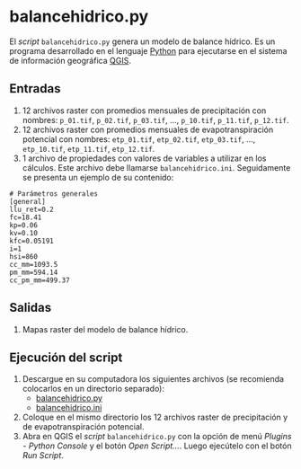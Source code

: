 # balancehidrico.py
El *script* `balancehidrico.py` genera un modelo de balance hídrico. Es un programa desarrollado en el lenguaje [Python](https://www.python.org/) para ejecutarse en el sistema de información geográfica [QGIS](https://qgis.org/).

## Entradas
1. 12 archivos raster con promedios mensuales de precipitación con nombres: `p_01.tif`, `p_02.tif`, `p_03.tif`, ..., `p_10.tif`, `p_11.tif`, `p_12.tif`.
2. 12 archivos raster con promedios mensuales de evapotranspiración potencial con nombres: `etp_01.tif`, `etp_02.tif`, `etp_03.tif`, ..., `etp_10.tif`, `etp_11.tif`, `etp_12.tif`.
3. 1 archivo de propiedades con valores de variables a utilizar en los cálculos. Este archivo debe llamarse `balancehidrico.ini`. Seguidamente se presenta un ejemplo de su contenido:

```
# Parámetros generales
[general]
llu_ret=0.2
fc=18.41
kp=0.06
kv=0.10
kfc=0.05191
i=1
hsi=860
cc_mm=1093.5
pm_mm=594.14
cc_pm_mm=499.37
```

## Salidas
1. Mapas raster del modelo de balance hídrico.

## Ejecución del script
1. Descargue en su computadora los siguientes archivos (se recomienda colocarlos en un directorio separado):
    - [balancehidrico.py](https://github.com/balancehidrico/pyqgis/blob/main/balancehidrico.py)
    - [balancehidrico.ini](https://github.com/balancehidrico/pyqgis/blob/main/balancehidrico.ini)
2. Coloque en el mismo directorio los 12 archivos raster de precipitación y de evapotranspiración potencial.
3. Abra en QGIS el *script* `balancehidrico.py` con la opción de menú *Plugins - Python Console* y el botón *Open Script...*. Luego ejecútelo con el botón *Run Script*.
